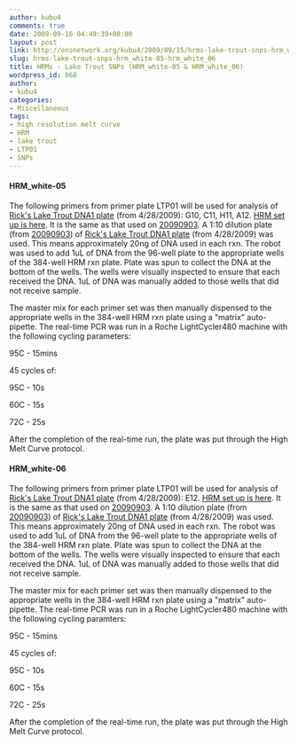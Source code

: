 ```yaml
---
author: kubu4
comments: true
date: 2009-09-16 04:49:39+00:00
layout: post
link: http://onsnetwork.org/kubu4/2009/09/15/hrms-lake-trout-snps-hrm_white-05-hrm_white_06/
slug: hrms-lake-trout-snps-hrm_white-05-hrm_white_06
title: HRMs - Lake Trout SNPs (HRM_white-05 & HRM_white_06)
wordpress_id: 868
author:
- kubu4
categories:
- Miscellaneous
tags:
- high resolution melt curve
- HRM
- lake trout
- LTP01
- SNPs
---
```


#### HRM_white-05



The following primers from primer plate LTP01 will be used for analysis of [Rick's Lake Trout DNA1 plate](http://eagle.fish.washington.edu/Arabidopsis/Lake%20Trout%20DNA1%20Plate%2020090428.jpg) (from 4/28/2009): G10, C11, H11, A12. [HRM set up is here](http://eagle.fish.washington.edu/Arabidopsis/Notebook%20Workup%20Files/20090904-01.jpg). It is the same as that used on [20090903](/Sam%27s+Working+Notebook+Sept-Oct+2009#sjw20090903). A 1:10 dilution plate (from [20090903](/Sam%27s+Working+Notebook+Sept-Oct+2009#sjw20090903)) of [Rick's Lake Trout DNA1 plate](http://eagle.fish.washington.edu/Arabidopsis/Lake%20Trout%20DNA1%20Plate%2020090428.jpg) (from 4/28/2009) was used. This means approximately 20ng of DNA used in each rxn. The robot was used to add 1uL of DNA from the 96-well plate to the appropriate wells of the 384-well HRM rxn plate. Plate was spun to collect the DNA at the bottom of the wells. The wells were visually inspected to ensure that each received the DNA. 1uL of DNA was manually added to those wells that did not receive sample.

The master mix for each primer set was then manually dispensed to the appropriate wells in the 384-well HRM rxn plate using a "matrix" auto-pipette. The real-time PCR was run in a Roche LightCycler480 machine with the following cycling parameters:

95C - 15mins

45 cycles of:

95C - 10s

60C - 15s

72C - 25s

After the completion of the real-time run, the plate was put through the High Melt Curve protocol.







#### HRM_white-06



The following primers from primer plate LTP01 will be used for analysis of [Rick's Lake Trout DNA1 plate](http://eagle.fish.washington.edu/Arabidopsis/Lake%20Trout%20DNA1%20Plate%2020090428.jpg) (from 4/28/2009): E12. [HRM set up is here](http://eagle.fish.washington.edu/Arabidopsis/Notebook%20Workup%20Files/20090904-01.jpg). It is the same as that used on [20090903](/Sam%27s+Working+Notebook+Sept-Oct+2009#sjw20090903). A 1:10 dilution plate (from [20090903](/Sam%27s+Working+Notebook+Sept-Oct+2009#sjw20090903)) of [Rick's Lake Trout DNA1 plate](http://eagle.fish.washington.edu/Arabidopsis/Lake%20Trout%20DNA1%20Plate%2020090428.jpg) (from 4/28/2009) was used. This means approximately 20ng of DNA used in each rxn. The robot was used to add 1uL of DNA from the 96-well plate to the appropriate wells of the 384-well HRM rxn plate. Plate was spun to collect the DNA at the bottom of the wells. The wells were visually inspected to ensure that each received the DNA. 1uL of DNA was manually added to those wells that did not receive sample.

The master mix for each primer set was then manually dispensed to the appropriate wells in the 384-well HRM rxn plate using a "matrix" auto-pipette. The real-time PCR was run in a Roche LightCycler480 machine with the following cycling paramters:

95C - 15mins

45 cycles of:

95C - 10s

60C - 15s

72C - 25s

After the completion of the real-time run, the plate was put through the High Melt Curve protocol.
